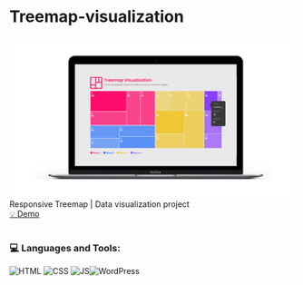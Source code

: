 # Treemap-visualization
![Banner](https://github.com/PeterWorakarn/treemap-visualization/blob/main/Slide%20%E2%80%93%20Treemap%20%E2%80%93%201@3x.png)
Responsive Treemap | Data visualization project <br>
[💡 Demo](https://visualize.datayolk.net/)
<br>
<br>
### 💻 Languages and Tools:
<img alt="HTML" src="https://img.shields.io/badge/HTML5-E34F26?style=for-the-badge&logo=html5&logoColor=white"/> <img alt="CSS" src="https://img.shields.io/badge/CSS3-1572B6?style=for-the-badge&logo=css3&logoColor=white"/> <img alt="JS" src="https://img.shields.io/badge/JavaScript-F7DF1E?style=for-the-badge&logo=javascript&logoColor=black"/><img alt="WordPress" height="25px" src="https://img.shields.io/badge/WordPress-%23117AC9.svg?&style=for-the-badge&logo=WordPress&logoColor=white"/>


